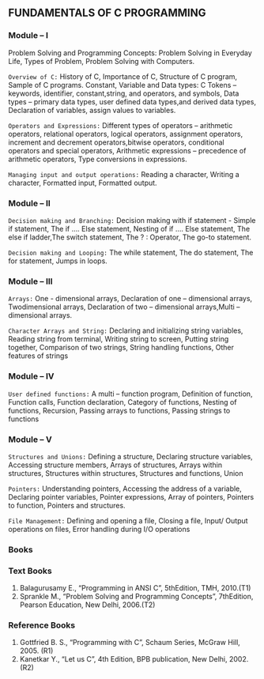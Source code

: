 ##  FUNDAMENTALS OF C PROGRAMMING


### Module – I
Problem Solving and Programming Concepts: Problem Solving in Everyday Life, Types of Problem, Problem Solving with Computers.

`Overview of C:` History of C, Importance of C, Structure of C program, Sample of C programs. Constant, Variable and Data types: C Tokens – keywords, identifier, constant,string, and operators, and symbols, Data types – primary data types, user defined data types,and derived data types, Declaration of variables, assign values to variables.

`Operators and Expressions:` Different types of operators – arithmetic operators, relational operators, logical operators, assignment operators, increment and decrement operators,bitwise operators, conditional operators and special operators, Arithmetic expressions –
precedence of arithmetic operators, Type conversions in expressions. 

`Managing input and output operations:` Reading a character, Writing a character,
Formatted input, Formatted output. 

### Module – II
`Decision making and Branching:` Decision making with if statement - Simple if statement, The if …. Else statement, Nesting of if …. Else statement, The else if ladder,The switch statement, The ? : Operator, The go-to statement.

`Decision making and Looping:` The while statement, The do statement, The for statement,
Jumps in loops. 


### Module – III
`Arrays:` One - dimensional arrays, Declaration of one – dimensional arrays, Twodimensional arrays, Declaration of two – dimensional arrays,Multi – dimensional arrays.

`Character Arrays and String:` Declaring and initializing string variables, Reading string
from terminal, Writing string to screen, Putting string together, Comparison of two strings,
String handling functions, Other features of strings


### Module – IV
`User defined functions:` A multi – function program, Definition of function, Function
calls, Function declaration, Category of functions, Nesting of functions, Recursion, Passing arrays to functions, Passing strings to functions 


### Module – V
`Structures and Unions:` Defining a structure, Declaring structure variables, Accessing
structure members, Arrays of structures, Arrays within structures, Structures within
structures, Structures and functions, Union

`Pointers:` Understanding pointers, Accessing the address of a variable, Declaring pointer
variables, Pointer expressions, Array of pointers, Pointers to function, Pointers and
structures.

`File Management:` Defining and opening a file, Closing a file, Input/ Output operations on
files, Error handling during I/O operations 


### Books 
### Text Books 
1. Balagurusamy E., “Programming in ANSI C”, 5thEdition, TMH, 2010.(T1)
2. Sprankle M., “Problem Solving and Programming Concepts”, 7thEdition, Pearson Education, New
Delhi, 2006.(T2)

### Reference Books
1. Gottfried B. S., “Programming with C”, Schaum Series, McGraw Hill, 2005. (R1)
2. Kanetkar Y., “Let us C”, 4th Edition, BPB publication, New Delhi, 2002.(R2)


